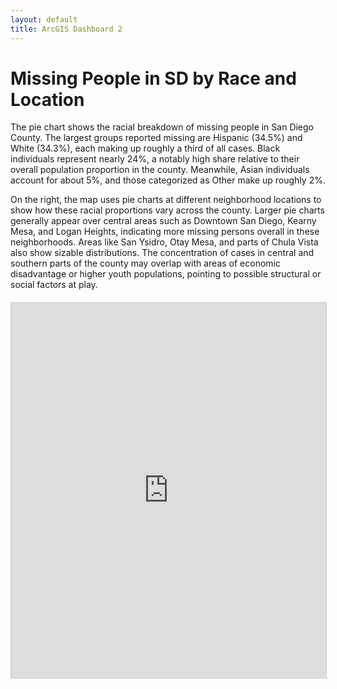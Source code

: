 ```yaml
---
layout: default
title: ArcGIS Dashboard 2
---
```


# Missing People in SD by Race and Location

The pie chart shows the racial breakdown of missing people in San Diego County. The largest groups reported missing are Hispanic (34.5%) and White (34.3%), each making up roughly a third of all cases. Black individuals represent nearly 24%, a notably high share relative to their overall population proportion in the county. Meanwhile, Asian individuals account for about 5%, and those categorized as Other make up roughly 2%.

On the right, the map uses pie charts at different neighborhood locations to show how these racial proportions vary across the county. Larger pie charts generally appear over central areas such as Downtown San Diego, Kearny Mesa, and Logan Heights, indicating more missing persons overall in these neighborhoods. Areas like San Ysidro, Otay Mesa, and parts of Chula Vista also show sizable distributions. The concentration of cases in central and southern parts of the county may overlap with areas of economic disadvantage or higher youth populations, pointing to possible structural or social factors at play.


<div style="width: 100%; height: 600px; margin-top: 20px;">
  <iframe 
    src="https://sdsugeo.maps.arcgis.com/apps/dashboards/1b8014d31718484b894f358b6b526a36" 
    frameborder="0" 
    style="width: 100%; height: 100%; border: 1px solid #ccc;">
  </iframe>
</div>


